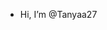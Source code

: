 - Hi, I’m @Tanyaa27


<!---
Tanyaa27/Tanyaa27 is a ✨ special ✨ repository because its `README.md` (this file) appears on your GitHub profile.
You can click the Preview link to take a look at your changes.
--->
